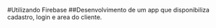 #Utilizando Firebase
##Desenvolvimento de um app que disponibiliza cadastro, login e area do cliente.
